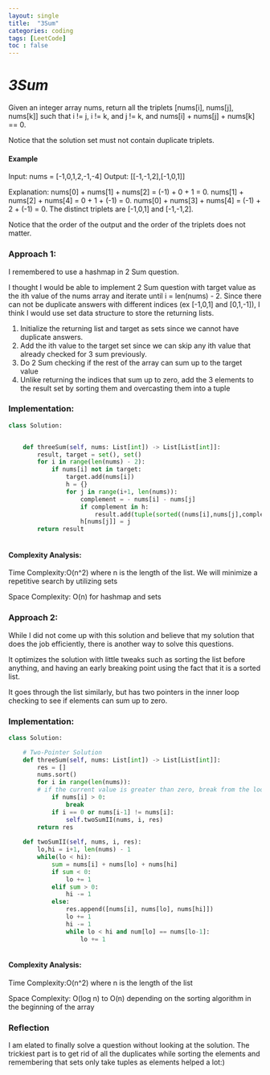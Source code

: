 ```yaml
---
layout: single
title:  "3Sum"
categories: coding
tags: [LeetCode]
toc : false
---
```


# *3Sum*

Given an integer array nums, return all the triplets [nums[i], nums[j], nums[k]] such that i != j, i != k, and j != k, and nums[i] + nums[j] + nums[k] == 0.

Notice that the solution set must not contain duplicate triplets.


#### Example

Input: nums = [-1,0,1,2,-1,-4]
Output: [[-1,-1,2],[-1,0,1]]

Explanation: 
nums[0] + nums[1] + nums[2] = (-1) + 0 + 1 = 0.
nums[1] + nums[2] + nums[4] = 0 + 1 + (-1) = 0.
nums[0] + nums[3] + nums[4] = (-1) + 2 + (-1) = 0.
The distinct triplets are [-1,0,1] and [-1,-1,2].

Notice that the order of the output and the order of the triplets does not matter.

### Approach 1: 

I remembered to use a hashmap in 2 Sum question.

I thought I would be able to implement 2 Sum question with target value as the ith value of the nums array and iterate until i = len(nums) - 2.
Since there can not be duplicate answers with different indices (ex [-1,0,1] and [0,1,-1]), I think I would use set data structure to store the returning lists.

1. Initialize the returning list and target as sets since we cannot have duplicate answers.
2. Add the ith value to the target set since we can skip any ith value that already checked for 3 sum previously.
3. Do 2 Sum checking if the rest of the array can sum up to the target value
4. Unlike returning the indices that sum up to zero, add the 3 elements to the result set by sorting them and overcasting them into a tuple 

### Implementation:

```python
class Solution:


    def threeSum(self, nums: List[int]) -> List[List[int]]:
        result, target = set(), set()
        for i in range(len(nums) - 2):
            if nums[i] not in target:
                target.add(nums[i])
                h = {}
                for j in range(i+1, len(nums)):
                    complement = - nums[i] - nums[j]
                    if complement in h:
                        result.add(tuple(sorted((nums[i],nums[j],complement))))
                    h[nums[j]] = j
        return result
        
```

#### Complexity Analysis:

Time Complexity:O(n^2) where n is the length of the list. We will minimize a repetitive search by utilizing sets

Space Complexity: O(n) for hashmap and sets


### Approach 2: 

While I did not come up with this solution and believe that my solution that does the job efficiently, there is another way to solve this questions.

It optimizes the solution with little tweaks such as sorting the list before anything, and having an early breaking point using the fact that it is a sorted list.

It goes through the list similarly, but has two pointers in the inner loop checking to see if elements can sum up to zero.

### Implementation:

```python
class Solution:

    # Two-Pointer Solution
    def threeSum(self, nums: List[int]) -> List[List[int]]:
        res = []
        nums.sort()
        for i in range(len(nums)):
        # if the current value is greater than zero, break from the loop as nums is sorted
            if nums[i] > 0:
                break
            if i == 0 or nums[i-1] != nums[i]:
                self.twoSumII(nums, i, res)
        return res
        
    def twoSumII(self, nums, i, res):
        lo,hi = i+1, len(nums) - 1
        while(lo < hi):
            sum = nums[i] + nums[lo] + nums[hi]
            if sum < 0:
                lo += 1
            elif sum > 0:
                hi -= 1
            else:
                res.append([nums[i], nums[lo], nums[hi]])
                lo += 1
                hi -= 1
                while lo < hi and num[lo] == nums[lo-1]:
                    lo += 1
       
```

#### Complexity Analysis:

Time Complexity:O(n^2) where n is the length of the list

Space Complexity: O(log n) to O(n) depending on the sorting algorithm in the beginning of the array


### Reflection

I am elated to finally solve a question without looking at the solution.
The trickiest part is to get rid of all the duplicates while sorting the elements and remembering that sets only take tuples as elements helped a lot:)

